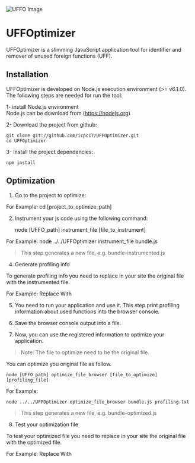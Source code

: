 ![UFFO Image](http://fs5.directupload.net/images/170302/d5zleuc5.png)
# UFFOptimizer

UFFOptimizer is a slimming JavaScript application tool for identifier and remover of unused foreign functions (UFF). 

## Installation

UFFOptimizer is developed on Node.js execution environment (>= v6.1.0). The following steps are needed for run the tool:

1- install Node.js environment  
Node.js can be download from (https://nodejs.org)

2- Download the project from github:

    git clone git://github.com/icpc17/UFFOptimizer.git
    cd UFFOptimizer

3- Install the project dependencies:

    npm install

## Optimization

1. Go to the project to optimize:

For Example:
	cd [project_to_optimize_path]

2. Instrument your js code using the following command:

	node [UFFO_path] instrument_file [file_to_instrument]

For Example:
	node ../../UFFOptimizer instrument_file bundle.js

> This step generates a new file, e.g. bundle-instrumented.js

4. Generate profiling info

To generate profiling info you need to replace in your site the original file with the instrumented file.

For Example:
Replace
	<script src="bundle.js"></script> 
With
	<script src="bundle-instrumented.js"></script> 
	
5. You need to run your application and use it. This step print profiling information about used functions into the browser console.


6. Save the browser console output into a file.


7. Now, you can use the registered information to optimize your application.

> Note: The file to optimize need to be the original file.

You can optimize you original file as follow.

	node [UFFO_path] optimize_file_browser [file_to_optimize] [profiling_file]

For Example:

	node ../../UFFOptimizer optimize_file_browser bundle.js profiling.txt

> This step generates a new file, e.g. bundle-optimized.js

8. Test your optimization file

To test your optimized file you need to replace in your site the original file with the optimized file.

For Example:
Replace
	<script src="bundle.js"></script> 
With
	<script src="bundle-optimized.js"></script> 
